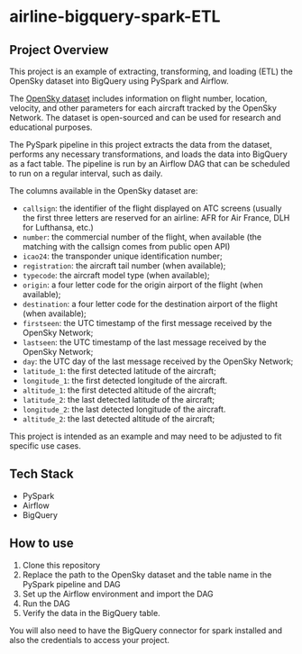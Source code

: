 # airline-bigquery-spark-ETL

## Project Overview

This project is an example of extracting, transforming, and loading (ETL) the OpenSky dataset into BigQuery using PySpark and Airflow.

The [OpenSky dataset]('https://zenodo.org/record/4601479#.Y8PJwnZBxPZ') includes information on flight number, location, velocity, and other parameters for each aircraft tracked by the OpenSky Network. The dataset is open-sourced and can be used for research and educational purposes.

The PySpark pipeline in this project extracts the data from the dataset, performs any necessary transformations, and loads the data into BigQuery as a fact table. The pipeline is run by an Airflow DAG that can be scheduled to run on a regular interval, such as daily.

The columns available in the OpenSky dataset are:

- `callsign`: the identifier of the flight displayed on ATC screens (usually the first three letters are reserved for an airline: AFR for Air France, DLH for Lufthansa, etc.)
- `number`: the commercial number of the flight, when available (the matching with the callsign comes from public open API)
- `icao24`: the transponder unique identification number;
- `registration`: the aircraft tail number (when available);
- `typecode`: the aircraft model type (when available);
- `origin`: a four letter code for the origin airport of the flight (when available);
- `destination`: a four letter code for the destination airport of the flight (when available);
- `firstseen`: the UTC timestamp of the first message received by the OpenSky Network;
- `lastseen`: the UTC timestamp of the last message received by the OpenSky Network;
- `day`: the UTC day of the last message received by the OpenSky Network;
- `latitude_1`: the first detected latitude of the aircraft;
- `longitude_1`: the first detected longitude of the aircraft.
- `altitude_1`: the first detected altitude of the aircraft;
- `latitude_2`: the last detected latitude of the aircraft;
- `longitude_2`: the last detected longitude of the aircraft.
- `altitude_2`: the last detected altitude of the aircraft;

This project is intended as an example and may need to be adjusted to fit specific use cases.

## Tech Stack

- PySpark
- Airflow
- BigQuery

## How to use

1. Clone this repository
2. Replace the path to the OpenSky dataset and the table name in the PySpark pipeline and DAG
3. Set up the Airflow environment and import the DAG
4. Run the DAG
5. Verify the data in the BigQuery table.

You will also need to have the BigQuery connector for spark installed and also the credentials to access your project.
